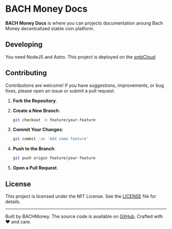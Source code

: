 # BACH Money Docs

**BACH Money Docs** is where you can projects documentation aroung Bach Money decentralized stable coin platform.

## Developing

You need NodeJS and Astro. This project is deployed on the [smbCloud](https://smbcloud.xyz)
## Contributing

Contributions are welcome! If you have suggestions, improvements, or bug fixes, please open an issue or submit a pull request.

1. **Fork the Repository**.
2. **Create a New Branch**:

   ```bash
   git checkout -b feature/your-feature
   ```

3. **Commit Your Changes**:

   ```bash
   git commit -am 'Add some feature'
   ```

4. **Push to the Branch**:

   ```bash
   git push origin feature/your-feature
   ```

5. **Open a Pull Request**.

## License

This project is licensed under the MIT License. See the [LICENSE](LICENSE) file for details.

---

Built by BACHMoney. The source code is available on [GitHub](https://github.com/yourusername/celestialdocs). Crafted with ❤️ and care.
